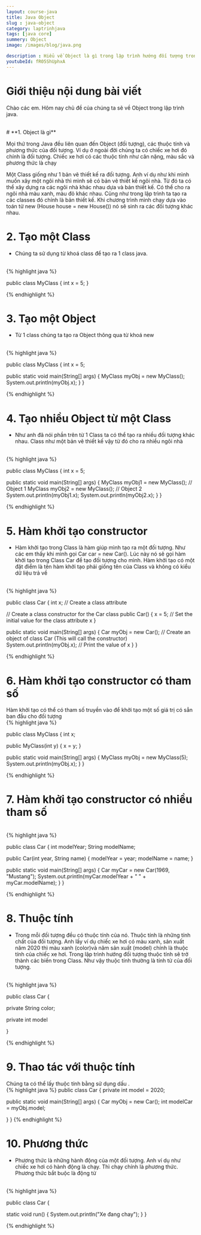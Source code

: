 ```yaml
---
layout: course-java
title: Java Object
slug : java-object
category: laptrinhjava
tags: [java core]
summery: Object  
image: /images/blog/java.png

description : Hiểu về Object là gì trong lập trình hướng đối tượng trong lập trình? Giải thích các khái niệm về Object trong lập trình hướng đối tượng. Lợi ích của việc sử dụng biến lập trình hướng đối tượng trong lập trình.
youtubeId: fR05ShUphxA
---
```


# **Giới thiệu nội dung bài viết**

Chào các em. Hôm nay chủ đề của chúng ta sẽ về Object trong lập trình java.

<br>
# **1. Object là gì**

Mọi thứ trong Java đều liên quan đến Object (đối tượng), các thuộc tính và phương thức của đối tượng. Ví dụ ở ngoài đời chúng ta có chiếc xe hơi đó chính là đối tượng. Chiếc xe hơi có các thuộc tính như cân nặng, màu sắc và phương thức là chạy

Một Class giống như 1 bản vẽ thiết kế ra đối tượng. Anh ví dụ như khi mình muốn xây một ngôi nhà thì mình sẽ có bản vẽ thiết kế ngôi nhà. Từ đó ta có thể xây dựng ra các ngôi nhà khác nhau dựa và bản thiết kế. Có thể cho ra ngôi nhà màu xanh, màu đỏ khác nhau. Cũng như trong lập trình ta tạo ra các classes đó chính là bản thiết kế. Khi chương trình mình chạy dựa vào toán tử new (House house = new House()) nó sẽ sinh ra các đối tượng khác nhau.


# **2. Tạo một Class**

- Chúng ta sử dụng từ khoá class để tạo ra 1 class java.
<br>
{% highlight java  %}

public class MyClass {
  int x = 5;
}

{% endhighlight %}

# **3. Tạo một Object**

- Từ 1 class chúng ta tạo ra Object thông qua từ khoá new
<br>
{% highlight java  %}

public class MyClass {
  int x = 5;

  public static void main(String[] args) {
    MyClass myObj = new MyClass();
    System.out.println(myObj.x);
  }
}

{% endhighlight %}

# **4. Tạo nhiều Object từ một Class**

- Như anh đã nói phần trên từ 1 Class ta có thể tạo ra nhiều đối tượng khác nhau. Class như một bản vẽ thiết kế vậy từ đó cho ra nhiều ngôi nhà
<br>
{% highlight java  %}

public class MyClass {
  int x = 5;

  public static void main(String[] args) {
    MyClass myObj1 = new MyClass();  // Object 1
    MyClass myObj2 = new MyClass();  // Object 2
    System.out.println(myObj1.x);
    System.out.println(myObj2.x);
  }
}

{% endhighlight %}



# **5. Hàm khởi tạo constructor**

- Hàm khởi tạo trong Class là hàm giúp mình tạo ra một đối tượng. Như các em thấy khi mình gọi Car car = new Car(). Lúc này nó sẽ gọi hàm khởi tạo trong Class Car để tạo đối tượng cho mình. Hàm khởi tạo có một đặt điểm là tên hàm khởi tạo phải giống tên của Class và không có kiểu dữ liệu trả về
<br>
{% highlight java  %}

public class Car {
  int x;  // Create a class attribute

  // Create a class constructor for the Car class
  public Car() {
    x = 5;  // Set the initial value for the class attribute x
  }

  public static void main(String[] args) {
    Car myObj = new Car(); // Create an object of class Car (This will call the constructor)
    System.out.println(myObj.x); // Print the value of x
  }
}

{% endhighlight %}

# **6. Hàm khởi tạo constructor có tham số**

Hàm khởi tạo có thể có tham số truyền vào để khởi tạo một số giá trị có sẳn ban đầu cho đối tượng
<br>
{% highlight java  %}

public class MyClass {
  int x;

  public MyClass(int y) {
    x = y;
  }

  public static void main(String[] args) {
    MyClass myObj = new MyClass(5);
    System.out.println(myObj.x);
  }
}

{% endhighlight %}

# **7. Hàm khởi tạo constructor có nhiều tham số**
<br>
{% highlight java  %}

public class Car {
  int modelYear;
  String modelName;

  public Car(int year, String name) {
    modelYear = year;
    modelName = name;
  }

  public static void main(String[] args) {
    Car myCar = new Car(1969, "Mustang");
    System.out.println(myCar.modelYear + " " + myCar.modelName);
  }
}

{% endhighlight %}

# **8. Thuộc tính**

- Trong mỗi đối tượng đều có thuộc tính của nó. Thuộc tính là những tính chất của đối tượng. Anh lấy ví dụ chiếc xe hơi có màu xanh, sản xuất năm 2020 thì màu xanh (color)và năm sản xuất (model) chính là thuộc tính của chiếc xe hơi. Trong lập trình hướng đối tượng thuộc tính sẽ trở thành các biến trong Class. Như vậy thuộc tính thường là tính từ của đối tượng.
<br>
{% highlight java  %}

public class Car {
  
  private String color;
  
  private int model

}

{% endhighlight %}

# **9. Thao tác với thuộc tính**

Chúng ta có thể lấy thuộc tính bằng sử dụng dấu .
<br>
{% highlight java  %}
public class Car {
  private int model = 2020;

  public static void main(String[] args) {
    Car myObj = new Car();
    int modelCar = myObj.model;
    
  }
}
{% endhighlight %}

# **10. Phương thức**

- Phương thức là những hành động của một đối tượng. Anh ví dụ như chiếc xe hơi có hành động là chạy. Thì chạy chính là phương thức. Phương thức bắt buộc là động từ
<br>
{% highlight java  %}

public class Car {

  static void run() {
    System.out.println("Xe đang chay");
  }
}

{% endhighlight %}














